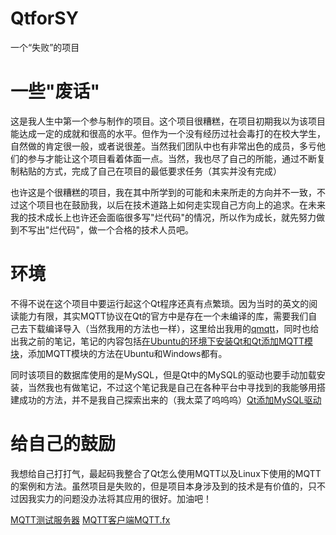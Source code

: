 # QtforSY
一个“失败”的项目

# 一些"废话"

​	这是我人生中第一个参与制作的项目。这个项目很糟糕，在项目初期我以为该项目能达成一定的成就和很高的水平。但作为一个没有经历过社会毒打的在校大学生，自然做的肯定很一般，或者说很差。当然我们团队中也有非常出色的成员，多亏他们的参与才能让这个项目看着体面一点。当然，我也尽了自己的所能，通过不断复制粘贴的方式，完成了自己在项目的最低要求任务（其实并没有完成）

​	也许这是个很糟糕的项目，我在其中所学到的可能和未来所走的方向并不一致，不过这个项目也在鼓励我，以后在技术道路上如何走实现自己方向上的追求。在未来我的技术成长上也许还会面临很多写"烂代码"的情况，所以作为成长，就先努力做到不写出"烂代码"，做一个合格的技术人员吧。

# 环境

​	不得不说在这个项目中要运行起这个Qt程序还真有点繁琐。因为当时的英文的阅读能力有限，其实MQTT协议在Qt的官方中是存在一个未编译的库，需要我们自己去下载编译导入（当然我用的方法也一样），这里给出我用的[qmqtt](https://github.com/emqx/qmqtt)，同时也给出我之前的笔记，笔记的内容包括[在Ubuntu的环境下安装Qt和Qt添加MQTT模块](https://github.com/ioomie/QtforSY/blob/main/Ubuntu%E5%AE%89%E8%A3%85Qt%E5%92%8CQt%E6%B7%BB%E5%8A%A0MQTT%E6%A8%A1%E5%9D%97.md)，添加MQTT模块的方法在Ubuntu和Windows都有。

​	同时该项目的数据库使用的是MySQL，但是Qt中的MySQL的驱动也要手动加载安装，当然我也有做笔记，不过这个笔记我是自己在各种平台中寻找到的我能够用搭建成功的方法，并不是我自己探索出来的（我太菜了呜呜呜）[Qt添加MySQL驱动](https://github.com/ioomie/QtforSY/blob/main/关于Qt添加mysql驱动.md)

# 给自己的鼓励

​	我想给自己打打气，最起码我整合了Qt怎么使用MQTT以及Linux下使用的MQTT的案例和方法。虽然项目是失败的，但是项目本身涉及到的技术是有价值的，只不过因我实力的问题没办法将其应用的很好。加油吧！

[MQTT测试服务器](http://test.mosquitto.org/)
[MQTT客户端MQTT.fx](http://mqttfx.jensd.de/index.php/download)

